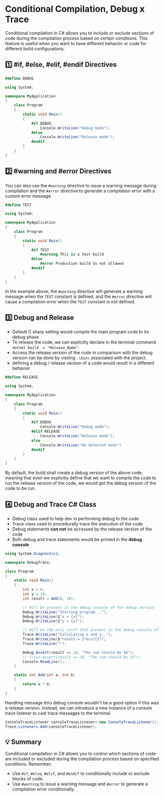 # Conditional Compilation, Debug x Trace

Conditional compilation in C# allows you to include or exclude sections of code during the compilation process based on certain conditions. This feature is useful when you want to have different behavior or code for different build configurations.

## **1️⃣ #if, #else, #elif, #endif Directives**


```csharp
#define DEBUG 

using System;

namespace MyApplication
{
    class Program
    {
        static void Main()
        {
            #if DEBUG
                Console.WriteLine("Debug mode");
            #else
                Console.WriteLine("Release mode");
            #endif
        }
    }
}
```


## **2️⃣ #warning and #error Directives**

You can also use the `#warning` directive to issue a warning message during compilation and the `#error` directive to generate a compilation error with a custom error message.


```csharp
#define TEST

using System;

namespace MyApplication
{
    class Program
    {
        static void Main()
        {
            #if TEST
                #warning This is a test build
            #else
                #error Production build is not allowed
            #endif
        }
    }
}
```

In the example above, the `#warning` directive will generate a warning message when the `TEST` constant is defined, and the `#error` directive will cause a compilation error when the `TEST` constant is not defined.

## 3️⃣ Debug and Release

- Default C sharp setting would compile the main program code to its debug phase
- To release the code, we can explicitly declare in the terminal command `dotnet build -c "Release_Name"`.
- Access the release version of the code in comparison with the debug version can be done by visiting `.\bin\` associated with the project.
- defining a debug / release version of a code would result in a different behavior

```csharp
#define RELEASE 

using System;

namespace MyApplication
{
    class Program
    {
        static void Main()
        {
            #if DEBUG
                Console.WriteLine("Debug mode");
            #elif RELEASE
                Console.WriteLine("Release mode");
            else
                Console.WriteLine("No detected mode")
            #endif
        }
    }
}
```

By default, the build shall create a debug version of the above code, meaning that even we explicitly define that we want to compile the code to run the release version of the code, we would get the debug version of the code to be run.

## 4️⃣ Debug and Trace C# Class

- Debug class used to help dev in performing debug to the code
- Trace class used to procedurally trace the execution of the code
- Debug statements **can not** be accessed by the release version of the code
- Both debug and trace statements would be printed in the **debug console**

```csharp
using System.Diagnostics;

namespace DebugTrace;

class Program
{
    static void Main()
    {
        int x = 8;
        int y = 10;
        int result = Add(8, 10);

        // Will be present in the debug console of the debug version
        Debug.WriteLine("Starting program...");
        Debug.WriteLine($"x = {x}");
        Debug.WriteLine($"y = {y}");

        // Will be the only stuff that present in the debug console of the release version
        Trace.WriteLine("Calculating x and y..");
        Trace.WriteLine($"result = {result}");
        Trace.WriteLine("");

        Debug.Assert(result == 18, "The sum should be 18");
        // Trace.Assert(result == 18, "The sum should be 18");
        Console.ReadLine();
    }

    static int Add(int a, int b)
    {
        return a * b;
    }
}
```

Handling message thru debug console wouldn't be a good option if this was a release version. Instead, we can introduce a new instance of a console trace listener to cast trace messages to the terminal.

```csharp
ConsoleTraceListener consoleTraceListener= new ConsoleTraceListener();
Trace.Listeners.Add(consoleTraceListener);
```

## 💡 Summary

Conditional compilation in C# allows you to control which sections of code are included or excluded during the compilation process based on specified conditions. Remember:

- Use `#if`, `#else`, `#elif`, and `#endif` to conditionally include or exclude blocks of code.
- Use `#warning` to issue a warning message and `#error` to generate a compilation error conditionally.
